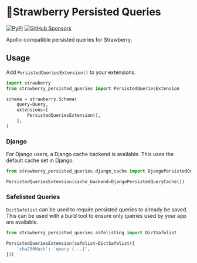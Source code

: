 # 🍓Strawberry Persisted Queries

[![PyPI](https://img.shields.io/pypi/v/strawberry_persisted_queries?logo=pypi&logoColor=white&style=for-the-badge)](https://pypi.org/project/strawberry_persisted_queries/)
[![GitHub Sponsors](https://img.shields.io/github/sponsors/catgirlinspace?style=for-the-badge&logo=githubsponsors)](https://github.com/sponsors/catgirlinspace)

Apollo-compatible persisted queries for Strawberry. 

## Usage

Add `PersistedQueriesExtension()` to your extensions.

```python
import strawberry
from strawberry_persisted_queries import PersistedQueriesExtension

schema = strawberry.Schema(
    query=Query,
    extensions=[
        PersistedQueriesExtension(),
    ],
)
```

### Django

For Django users, a Django cache backend is available. This uses the default cache set in Django. 
```python
from strawberry_persisted_queries.django_cache import DjangoPersistedQueryCache

PersistedQueriesExtension(cache_backend=DjangoPersistedQueryCache())
```

### Safelisted Queries

`DictSafelist` can be used to require persisted queries to already be saved.
This can be used with a build tool to ensure only queries used by your app are available.

```python
from strawberry_persisted_queries.safelisting import DictSafelist

PersistedQueriesExtension(safelist=DictSafelist({
    'sha256Hash': 'query {...}',
}))
```

